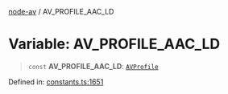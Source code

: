 [node-av](../globals.md) / AV\_PROFILE\_AAC\_LD

# Variable: AV\_PROFILE\_AAC\_LD

> `const` **AV\_PROFILE\_AAC\_LD**: [`AVProfile`](../type-aliases/AVProfile.md)

Defined in: [constants.ts:1651](https://github.com/seydx/av/blob/f8631fc881b394300b1479f511d55cf1c370a87f/src/constants/constants.ts#L1651)
